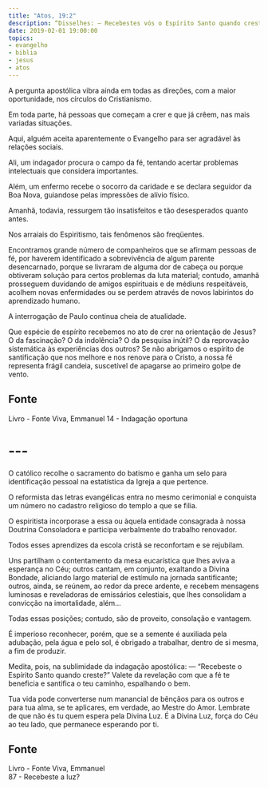 ```yaml
---
title: "Atos, 19:2"
description: “Disse­lhes: — Recebestes vós o Espírito Santo quando crestes?”
date: 2019-02-01 19:00:00
topics: 
- evangelho
- biblia
- jesus
- atos
---
```


A pergunta apostólica vibra ainda em todas as direções, com a maior
oportunidade, nos círculos do Cristianismo.

Em toda parte, há pessoas que começam a crer e que já crêem, nas mais
variadas situações.

Aqui, alguém aceita aparentemente o Evangelho para ser agradável às
relações sociais.

Ali, um indagador procura o campo da fé, tentando acertar problemas
intelectuais que considera importantes.

Além, um enfermo recebe o socorro da caridade e se declara seguidor da
Boa Nova, guiando­se pelas impressões de alívio físico.

Amanhã, todavia, ressurgem tão insatisfeitos e tão desesperados quanto
antes.

Nos arraiais do Espiritismo, tais fenômenos são freqüentes.

Encontramos grande número de companheiros que se afirmam pessoas de
fé, por haverem identificado a sobrevivência de algum parente desencarnado, porque
se livraram de alguma dor de cabeça ou porque obtiveram solução para certos
problemas da luta material; contudo, amanhã prosseguem duvidando de amigos
espirituais e de médiuns respeitáveis, acolhem novas enfermidades ou se perdem
através de novos labirintos do aprendizado humano.

A interrogação de Paulo continua cheia de atualidade.

Que espécie de espírito recebemos no ato de crer na orientação de Jesus? O
da fascinação? O da indolência? O da pesquisa inútil? O da reprovação sistemática
às experiências dos outros?
Se não abrigamos o espírito de santificação que nos melhore e nos renove
para o Cristo, a nossa fé representa frágil candeia, suscetível de apagar­se ao
primeiro golpe de vento.


## Fonte
Livro - Fonte Viva, Emmanuel
14 - Indagação oportuna

# ---

O católico recolhe o sacramento do batismo e ganha um selo para
identificação pessoal na estatística da Igreja a que pertence.

O reformista das letras evangélicas entra no mesmo cerimonial e conquista
um número no cadastro religioso do templo a que se filia.

O espiritista incorpora­se a essa ou àquela entidade consagrada à nossa
Doutrina Consoladora e participa verbalmente do trabalho renovador.

Todos esses aprendizes da escola cristã se reconfortam e se rejubilam.

Uns partilham o contentamento da mesa eucarística que lhes aviva a
esperança no Céu; outros cantam, em conjunto, exaltando a Divina Bondade,
aliciando largo material de estímulo na jornada santificante; outros, ainda, se
reúnem, ao redor da prece ardente, e recebem mensagens luminosas e reveladoras de
emissários celestiais, que lhes consolidam a convicção na imortalidade, além...

Todas essas posições; contudo, são de proveito, consolação e vantagem.

É imperioso reconhecer, porém, que se a semente é auxiliada pela
adubação, pela água e pelo sol, é obrigado a trabalhar, dentro de si mesma, a fim de
produzir.

Medita, pois, na sublimidade da indagação apostólica: — “Recebeste o
Espírito Santo quando creste?”
Vale­te da revelação com que a fé te beneficia e santifica o teu caminho,
espalhando o bem.

Tua vida pode converter­se num manancial de bênçãos para os outros e
para tua alma, se te aplicares, em verdade, ao Mestre do Amor. Lembra­te de que
não és tu quem espera pela Divina Luz. É a Divina Luz, força do Céu ao teu lado,
que permanece esperando por ti.

## Fonte
Livro - Fonte Viva, Emmanuel  
87 - Recebeste a luz?
